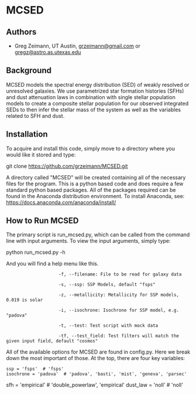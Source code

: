 # MCSED
## Authors

* Greg Zeimann, UT Austin, grzeimann@gmail.com or gregz@astro.as.utexas.edu

## Background
MCSED models the spectral energy distribution (SED) of weakly resolved or unresolved galaxies.  We use parametrized star formation histories (SFHs) and dust attenuation laws in combination with single stellar population models to create a composite stellar population for our observed integrated SEDs to then infer the stellar mass of the system as well as the variables related to SFH and dust.

## Installation
To acquire and install this code, simply move to a directory where you would like it stored and type:

git clone https://github.com/grzeimann/MCSED.git

A directory called "MCSED" will be created containing all of the necessary files for the program.  This is a python based code and does require a few standard python based packages.  All of the packages required can be found in the Anaconda distribution environment.  To install Anaconda, see:
https://docs.anaconda.com/anaconda/install/

## How to Run MCSED
The primary script is run_mcsed.py, which can be called from the command line with input arguments.  To view the input arguments, simply type:

python run_mcsed.py -h

And you will find a help menu like this.
  
                        -f, --filename: File to be read for galaxy data
                        
                        -s, --ssp: SSP Models, default "fsps"
                        
                        -z, --metallicity: Metallicity for SSP models, 0.019 is solar
                        
                        -i, --isochrone: Isochrone for SSP model, e.g. "padova"
                        
                        -t, --test: Test script with mock data
                        
                        -tf, --test_field: Test filters will match the given input field, default "cosmos"
        
All of the available options for MCSED are found in config.py.  Here we break down the most important of those.  At the top, there are four key variables:

    ssp = 'fsps'  # 'fsps'
    isochrone = 'padova'  # 'padova', 'basti', 'mist', 'geneva', 'parsec'
sfh = 'empirical'  # 'double_powerlaw', 'empirical'
dust_law = 'noll'  # 'noll'
